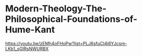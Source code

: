 # Modern-Theology-The-Philosophical-Foundations-of-Hume-Kant
https://youtu.be/zEMh4oFHoPw?list=PLJ6sfuCI4i6YJcsm-LKb1_sGIRsNWURBX
